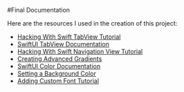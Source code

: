 #Final Documentation

Here are the resources I used in the creation of this project:

- [Hacking With Swift TabView Tutorial](https://www.hackingwithswift.com/quick-start/swiftui/adding-tabview-and-tabitem)
- [SwiftUI TabView Documentation](https://developer.apple.com/documentation/swiftui/tabview)
- [Hacking With Swift Navigation View Tutorial](https://www.youtube.com/watch?v=nA6Jo6YnL9g)
- [Creating Advanced Gradients](https://medium.com/swlh/how-to-create-a-custom-gradient-in-swift-with-cagradientlayer-ios-swift-guide-190941cb3db2)
- [SwiftUI Color Documentation](https://developer.apple.com/documentation/swiftui/color)
- [Setting a Background Color](https://developer.apple.com/forums/thread/715323)
- [Adding Custom Font Tutorial](https://www.youtube.com/watch?v=Us8KX8LLlM0)
